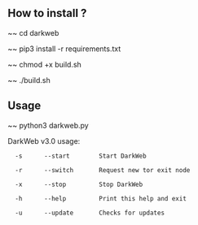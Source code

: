 ## How to install ?

~~ cd darkweb

~~ pip3 install -r requirements.txt

~~ chmod +x build.sh

~~ ./build.sh



## Usage

~~ python3 darkweb.py

DarkWeb v3.0 usage:

`  -s      --start        Start DarkWeb`

`  -r      --switch       Request new tor exit node`

`  -x      --stop         Stop DarkWeb`

`  -h      --help         Print this help and exit`

`  -u      --update       Checks for updates`
